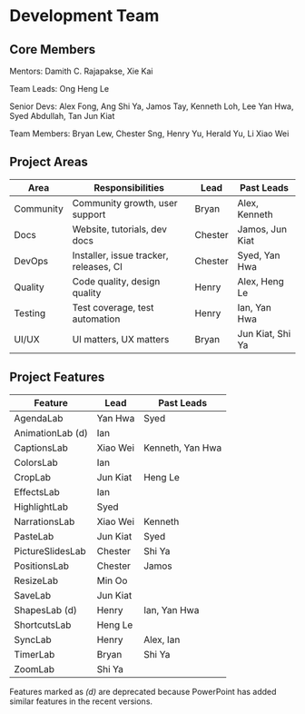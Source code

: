 # Development Team

## Core Members
Mentors: Damith C. Rajapakse, Xie Kai

Team Leads: Ong Heng Le

Senior Devs: Alex Fong, Ang Shi Ya, Jamos Tay, Kenneth Loh, Lee Yan Hwa, Syed Abdullah, Tan Jun Kiat

Team Members: Bryan Lew, Chester Sng, Henry Yu, Herald Yu, Li Xiao Wei

## Project Areas
Area | Responsibilities | Lead | Past Leads
-----|------------------|------|-----|
Community | Community growth, user support | Bryan | Alex, Kenneth |
Docs | Website, tutorials, dev docs | Chester | Jamos, Jun Kiat |
DevOps | Installer, issue tracker, releases, CI | Chester | Syed, Yan Hwa |
Quality | Code quality, design quality | Henry | Alex, Heng Le |
Testing | Test coverage, test automation | Henry | Ian, Yan Hwa |
UI/UX | UI matters, UX matters | Bryan | Jun Kiat, Shi Ya |

## Project Features
Feature  | Lead | Past Leads
-----|------|-----|
AgendaLab | Yan Hwa | Syed
AnimationLab (d) | Ian |
CaptionsLab | Xiao Wei | Kenneth, Yan Hwa 
ColorsLab | Ian |
CropLab | Jun Kiat | Heng Le
EffectsLab | Ian |
HighlightLab | Syed |
NarrationsLab | Xiao Wei | Kenneth
PasteLab | Jun Kiat | Syed
PictureSlidesLab | Chester | Shi Ya
PositionsLab | Chester | Jamos
ResizeLab | Min Oo |
SaveLab | Jun Kiat |
ShapesLab (d) | Henry | Ian, Yan Hwa
ShortcutsLab | Heng Le |
SyncLab | Henry | Alex, Ian
TimerLab | Bryan | Shi Ya
ZoomLab | Shi Ya |

Features marked as _(d)_ are deprecated because PowerPoint has added similar features in the recent versions.
